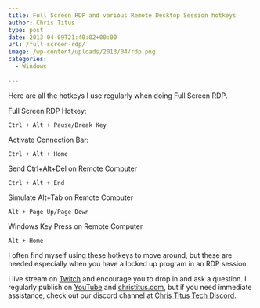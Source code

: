 ```yaml
---
title: Full Screen RDP and various Remote Desktop Session hotkeys
author: Chris Titus
type: post
date: 2013-04-09T21:40:02+00:00
url: /full-screen-rdp/
image: /wp-content/uploads/2013/04/rdp.png
categories:
  - Windows

---
```

Here are all the hotkeys I use regularly when doing Full Screen RDP.<!--more-->

Full Screen RDP Hotkey:
  
`Ctrl + Alt + Pause/Break Key`
  
Activate Connection Bar:
  
`Ctrl + Alt + Home`
  
Send Ctrl+Alt+Del on Remote Computer
  
`Ctrl + Alt + End`
  
Simulate Alt+Tab on Remote Computer
  
`Alt + Page Up/Page Down`
  
Windows Key Press on Remote Computer
  
`Alt + Home`

I often find myself using these hotkeys to move around, but these are needed especially when you have a locked up program in an RDP session.

I live stream on [Twitch][1] and encourage you to drop in and ask a question. I regularly publish on [YouTube][2] and [christitus.com][3], but if you need immediate assistance, check out our discord channel at [Chris Titus Tech Discord][4].

 [1]: https://twitch.tv/christitustech
 [2]: https://www.youtube.com/c/ChrisTitusTech
 [3]: https://www.christitus.com/
 [4]: https://www.christitus.com/discord
